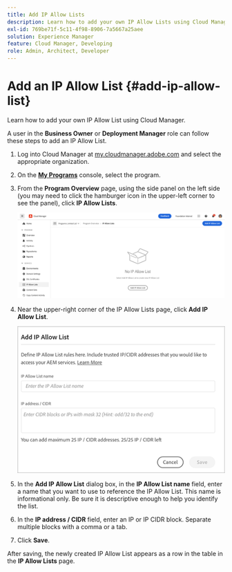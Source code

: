 ```yaml
---
title: Add IP Allow Lists
description: Learn how to add your own IP Allow Lists using Cloud Manager.
exl-id: 769be71f-5c11-4f98-8906-7a5667a25aee
solution: Experience Manager
feature: Cloud Manager, Developing
role: Admin, Architect, Developer
---
```


# Add an IP Allow List {#add-ip-allow-list}

Learn how to add your own IP Allow List using Cloud Manager.

A user in the **Business Owner** or **Deployment Manager** role can follow these steps to add an IP Allow List.

1. Log into Cloud Manager at [my.cloudmanager.adobe.com](https://my.cloudmanager.adobe.com/) and select the appropriate organization.

1. On the **[My Programs](/help/implementing/cloud-manager/navigation.md#my-programs)** console, select the program.

1. From the **Program Overview** page, using the side panel on the left side (you may need to click the hamburger icon in the upper-left corner to see the panel), click **IP Allow Lists**.

   ![IP Allow Lists option in the side panel](/help/implementing/cloud-manager/assets/ip-allow-list/ip-allow-list-create.png)

1. Near the upper-right corner of the IP Allow Lists page, click **Add IP Allow List**.

   ![The Add IP Allow List dialog box](/help/implementing/cloud-manager/assets/ip-allow-list/ip-allow-list-create02.png)

1. In the **Add IP Allow List** dialog box, in the **IP Allow List name** field, enter a name that you want to use to reference the IP Allow List. This name is informational only. Be sure it is descriptive enough to help you identify the list.

1. In the **IP address / CIDR** field, enter an IP or IP CIDR block. Separate multiple blocks with a comma or a tab.

1. Click **Save**.

After saving, the newly created IP Allow List appears as a row in the table in the **IP Allow Lists** page.
